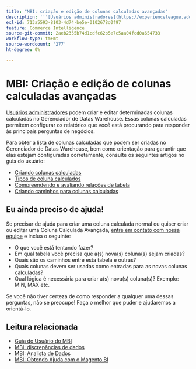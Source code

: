```yaml
---
title: "MBI: criação e edição de colunas calculadas avançadas"
description: '''[Usuários administradores](https://experienceleague.adobe.com/en/docs/commerce-business-intelligence/mbi/administrator/user-mgmt/user-management) podem criar e editar determinadas colunas calculadas no Gerenciador de Datas Warehouse. Essas colunas calculadas oferecem a capacidade de configurar os relatórios que você está procurando para responder às principais perguntas de negócios."'
exl-id: 713a5593-8103-4d74-be5e-0102678d0f97
feature: Commerce Intelligence
source-git-commit: 2aeb2355b74d1cdfc62b5e7c5aa04fcd0a654733
workflow-type: tm+mt
source-wordcount: '277'
ht-degree: 0%

---
```


# MBI: Criação e edição de colunas calculadas avançadas

[Usuários administradores](https://experienceleague.adobe.com/en/docs/commerce-business-intelligence/mbi/administrator/user-mgmt/user-management) podem criar e editar determinadas colunas calculadas no Gerenciador de Datas Warehouse. Essas colunas calculadas permitem configurar os relatórios que você está procurando para responder às principais perguntas de negócios.

Para obter a lista de colunas calculadas que podem ser criadas no Gerenciador de Datas Warehouse, bem como orientação para garantir que elas estejam configuradas corretamente, consulte os seguintes artigos no guia do usuário:

* [Criando colunas calculadas](https://experienceleague.adobe.com/en/docs/commerce-business-intelligence/mbi/analyze/warehouse-manager/creating-calculated-columns)
* [Tipos de coluna calculados](https://experienceleague.adobe.com/en/docs/commerce-business-intelligence/mbi/analyze/warehouse-manager/calc-column-types)
* [Compreendendo e avaliando relações de tabela](https://experienceleague.adobe.com/en/docs/commerce-business-intelligence/mbi/analyze/warehouse-manager/table-relationships)
* [Criando caminhos para colunas calculadas](https://experienceleague.adobe.com/en/docs/commerce-business-intelligence/mbi/analyze/warehouse-manager/create-paths-calc-columns)

## Eu ainda preciso de ajuda!

Se precisar de ajuda para criar uma coluna calculada normal ou quiser criar ou editar uma Coluna Calculada Avançada, [entre em contato com nossa equipe](/help/help-center-guide/help-center/magento-help-center-user-guide.md#submit-ticket) e inclua o seguinte:

* O que você está tentando fazer?
* Em qual tabela você precisa que a(s) nova(s) coluna(s) sejam criadas?
* Quais são os caminhos entre esta tabela e outras?
* Quais colunas devem ser usadas como entradas para as novas colunas calculadas?
* Qual lógica é necessária para criar a(s) nova(s) coluna(s)? Exemplo: MIN, MAX etc.

Se você não tiver certeza de como responder a qualquer uma dessas perguntas, não se preocupe! Faça o melhor que puder e ajudaremos a orientá-lo.

## Leitura relacionada

* [Guia do Usuário do MBI](https://experienceleague.adobe.com/en/docs/commerce-business-intelligence/mbi/guide-overview)
* [MBI: discrepâncias de dados](/help/troubleshooting/miscellaneous/mbi-data-discrepancies.md)
* [MBI: Analista de Dados](https://experienceleague.adobe.com/en/docs/commerce-business-intelligence/mbi/analyze/data-analyst)
* [MBI: Obtendo Ajuda com o Magento BI](https://experienceleague.adobe.com/en/docs/commerce-business-intelligence/mbi/start/sign-in)
